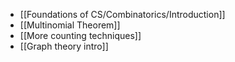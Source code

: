 - [[Foundations of CS/Combinatorics/Introduction]]
- [[Multinomial Theorem]]
- [[More counting techniques]]
- [[Graph theory intro]]